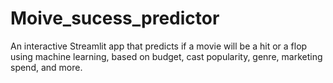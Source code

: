 # Moive_sucess_predictor
An interactive Streamlit app that predicts if a movie will be a hit or a flop using machine learning, based on budget, cast popularity, genre, marketing spend, and more.
